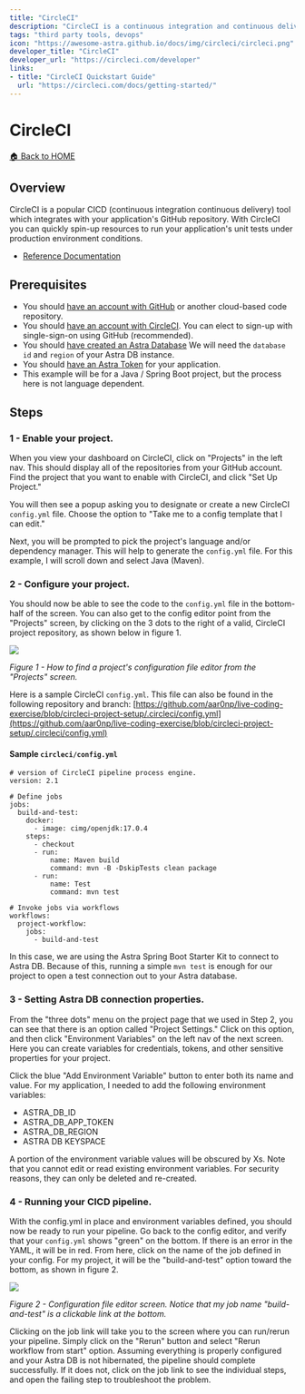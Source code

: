 ```yaml
---
title: "CircleCI"
description: "CircleCI is a continuous integration and continuous delivery (CICD) platform that can be used to implement DevOps practices (from [https://circleci.com](https://circleci.com)). Specifically, allows you to build and unit test application code under production conditions."
tags: "third party tools, devops"
icon: "https://awesome-astra.github.io/docs/img/circleci/circleci.png"
developer_title: "CircleCI"
developer_url: "https://circleci.com/developer"
links:
- title: "CircleCI Quickstart Guide"
  url: "https://circleci.com/docs/getting-started/"
---
```


# CircleCI

[🏠 Back to HOME](../README>MD)

## Overview

CircleCI is a popular CICD (continuous integration continuous delivery) tool which integrates with your application's GitHub repository.  With CircleCI you can quickly spin-up resources to run your application's unit tests under production environment conditions.

- [Reference Documentation](#)

## Prerequisites

- You should [have an account with GitHub](https://github.com/) or another cloud-based code repository.
- You should [have an account with CircleCI](https://circleci.com/signup/).  You can elect to sign-up with single-sign-on using GitHub (recommended).
- You should [have created an Astra Database](https://awesome-astra.github.io/docs/pages/astra/create-instance/)
We will need the `database id` and `region` of your Astra DB instance.
- You should [have an Astra Token](https://awesome-astra.github.io/docs/pages/astra/create-token/) for your application.
- This example will be for a Java / Spring Boot project, but the process here is not language dependent.

## Steps

### 1 - Enable your project.

When you view your dashboard on CircleCI, click on "Projects" in the left nav.  This should display all of the repositories from your GitHub account.  Find the project that you want to enable with CircleCI, and click "Set Up Project."

You will then see a popup asking you to designate or create a new CircleCI `config.yml` file.  Choose the option to "Take me to a config template that I can edit."

Next, you will be prompted to pick the project's language and/or dependency manager.  This will help to generate the `config.yml` file.  For this example, I will scroll down and select Java (Maven).

### 2 - Configure your project.

You should now be able to see the code to the `config.yml` file in the bottom-half of the screen. You can also get to the config editor point from the "Projects" screen, by clicking on the 3 dots to the right of a valid, CircleCI project repository, as shown below in figure 1.

<img src="https://awesome-astra.github.io/docs/img/circleci/circleci_projects_config_file.png" />

_Figure 1 - How to find a project's configuration file editor from the "Projects" screen._

Here is a sample CircleCI `config.yml`.  This file can also be found in the following repository and branch: [https://github.com/aar0np/live-coding-exercise/blob/circleci-project-setup/.circleci/config.yml](https://github.com/aar0np/live-coding-exercise/blob/circleci-project-setup/.circleci/config.yml)

#### Sample `circleci/config.yml`

```
# version of CircleCI pipeline process engine.
version: 2.1

# Define jobs
jobs:
  build-and-test:
    docker:
      - image: cimg/openjdk:17.0.4
    steps:
      - checkout
      - run:
          name: Maven build
          command: mvn -B -DskipTests clean package
      - run:
          name: Test
          command: mvn test

# Invoke jobs via workflows
workflows:
  project-workflow:
    jobs:
      - build-and-test
```      

In this case, we are using the Astra Spring Boot Starter Kit to connect to Astra DB.  Because of this, running a simple `mvn test` is enough for our project to open a test connection out to your Astra database.

### 3 - Setting Astra DB connection properties.

From the "three dots" menu on the project page that we used in Step 2, you can see that there is an option called "Project Settings."  Click on this option, and then click "Environment Variables" on the left nav of the next screen.  Here you can create variables for credentials, tokens, and other sensitive properties for your project.

Click the blue "Add Environment Variable" button to enter both its name and value.  For my application, I needed to add the following environment variables:

- ASTRA_DB_ID
- ASTRA_DB_APP_TOKEN
- ASTRA_DB_REGION
- ASTRA DB KEYSPACE

A portion of the environment variable values will be obscured by Xs.  Note that you cannot edit or read existing environment variables.  For security reasons, they can only be deleted and re-created.

### 4 - Running your CICD pipeline.

With the config.yml in place and environment variables defined, you should now be ready to run your pipeline.  Go back to the config editor, and verify that your `config.yml` shows "green" on the bottom.  If there is an error in the YAML, it will be in red.  From here, click on the name of the job defined in your config.  For my project, it will be the "build-and-test" option toward the bottom, as shown in figure 2.

<img src="https://awesome-astra.github.io/docs/img/circleci/circleci_config_file_editor.png" />

_Figure 2 - Configuration file editor screen.  Notice that my job name "build-and-test" is a clickable link at the bottom._

Clicking on the job link will take you to the screen where you can run/rerun your pipeline.  Simply click on the "Rerun" button and select "Rerun workflow from start" option.  Assuming everything is properly configured and your Astra DB is not hibernated, the pipeline should complete successfully.  If it does not, click on the job link to see the individual steps, and open the failing step to troubleshoot the problem.
